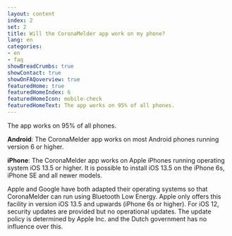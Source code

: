 ```yaml
---
layout: content
index: 2
set: 2
title: Will the CoronaMelder app work on my phone?
lang: en
categories:
- en
- faq
showBreadCrumbs: true
showContact: true
showOnFAQoverview: true
featuredHome: true
featuredHomeIndex: 6
featuredHomeIcon: mobile-check
featuredHomeText: The app works on 95% of all phones.
---
```

The app works on 95% of all phones. 

**Android**: The CoronaMelder app works on most Android phones running version 6 or higher.

**iPhone**: The CoronaMelder app works on Apple iPhones running operating system iOS 13.5 or higher. It is possible to install iOS 13.5 on the iPhone 6s, iPhone SE and all newer models.

Apple and Google have both adapted their operating systems so that CoronaMelder can run using Bluetooth Low Energy. Apple only offers this facility in version iOS 13.5 and upwards (iPhone 6s or higher). For iOS 12, security updates are provided but no operational updates. The update policy is determined by Apple Inc. and the Dutch government has no influence over this.
